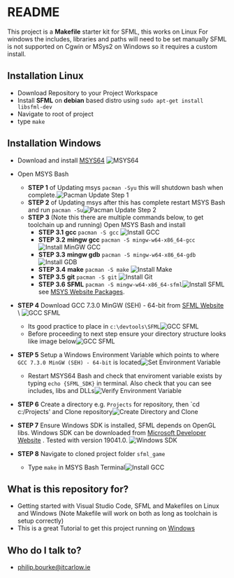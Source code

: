 # README #
This project is a **Makefile** starter kit for SFML, this works on Linux
For windows the includes, libraries and paths will need to be set manually
SFML is not supported on Cgwin or MSys2 on Windows so it requires a custom install.
  
## Installation Linux
* Download Repository to your Project Workspace
* Install **SFML** on **debian** based distro using `sudo apt-get install libsfml-dev`
* Navigate to root of project
* type `make`

## Installation Windows
* Download and install [MSYS64](https://www.msys2.org/)
![MSYS64](./images/MsysWebsite.png)
* Open MSYS Bash
	* **STEP 1** of Updating msys `pacman -Syu` this will shutdown bash when complete.![Pacman Update Step 1](./images/PacmanUpdateStep1.png)
	* **STEP 2** of Updating msys after this has complete restart MSYS Bash and run `pacman -Su`![Pacman Update Step 2](./images/PacmanUpdateStep2.png)
	* **STEP 3** (Note this there are multiple commands below, to get toolchain up and running) Open MSYS Bash and install
		* **STEP 3.1** **gcc** `pacman -S gcc`  ![Install GCC](./images/InstallGCC.png)
		* **STEP 3.2** **mingw gcc** `pacman -S mingw-w64-x86_64-gcc` ![Install MinGW GCC](./images/InstallMinGWGCC.png)
		* **STEP 3.3** **mingw gdb** `pacman -S mingw-w64-x86_64-gdb` ![Install GDB](./images/InstallMinGWGDB.png)
		* **STEP 3.4** **make** `pacman -S make` ![Install Make](./images/InstallMake.png)
		* **STEP 3.5** **git** `pacman -S git` ![Install Git](./images/InstallGit.png)
		* **STEP 3.6** **SFML** `pacman -S mingw-w64-x86_64-sfml`![Install SFML](./images/InstallSFML.png) see [MSYS Website Packages](https://packages.msys2.org/package/mingw-w64-x86_64-sfml).

* **STEP 4** Download GCC 7.3.0 MinGW (SEH) - 64-bit from [SFML Website](https://www.sfml-dev.org/download/sfml/2.5.1/) \  ![GCC SFML](./images/DownloadSFMLGCC.png)
    * Its good practice to place in `c:\devtools\SFML`![GCC SFML](./images/ExtractToDevtools.png)
    * Before proceeding to next step ensure your directory structure looks like image below![GCC SFML](./images/DirectoryStructure.png)
* **STEP 5** Setup a Windows Environment Variable which points to where `GCC 7.3.0 MinGW (SEH) - 64-bit` is located![Set Environment Variable](./images/EnvironmentVariable.png)
    * Restart MSYS64 Bash and check that enviroment variable exists by typing `echo {SFML_SDK}` in terminal. Also check that you can see includes, libs and DLLs![Verify Environment Variable](./images/Verify_SFML_SDK_Env_Variable.png)
* **STEP 6** Create a directory e.g. `Projects` for repository, then `cd c:/Projects' and Clone repository![Create Directory and Clone](./images/CloneRepo.png)
* **STEP 7** Ensure Windows SDK is installed, SFML depends on OpenGL libs. Windows SDK can be downloaded from [Microsoft Developer Website](https://developer.microsoft.com/en-us/windows/downloads/sdk-archive/) . Tested with version 19041.0. ![Windows SDK](./images/Window10SDK.png)
* **STEP 8** Navigate to cloned project folder `sfml_game`
    * Type `make` in MSYS Bash Terminal![Install GCC](./images/Make.png)

## What is this repository for? ##
* Getting started with Visual Studio Code, SFML and Makefiles on Linux and Windows (Note Makefile will work on both as long as toolchain is setup correctly)
* This is a great Tutorial to get this project running on [Windows](https://www.youtube.com/watch?v=Ljhpsdz8Ouo)

## Who do I talk to? ##
* philip.bourke@itcarlow.ie